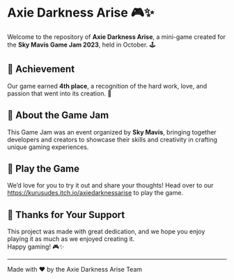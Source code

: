 # Axie Darkness Arise 🎮✨  

Welcome to the repository of **Axie Darkness Arise**, a mini-game created for the **Sky Mavis Game Jam 2023**, held in October. 🕹️  

## 🎉 Achievement  
Our game earned **4th place**, a recognition of the hard work, love, and passion that went into its creation. 💖  

## 📝 About the Game Jam  
This Game Jam was an event organized by **Sky Mavis**, bringing together developers and creators to showcase their skills and creativity in crafting unique gaming experiences.  

## 🚀 Play the Game  
We’d love for you to try it out and share your thoughts! Head over to our https://kurusudes.itch.io/axiedarknessarise to play the game.  

## 💌 Thanks for Your Support  
This project was made with great dedication, and we hope you enjoy playing it as much as we enjoyed creating it.  
Happy gaming! 🎮✨  

---
Made with ❤️ by the Axie Darkness Arise Team
